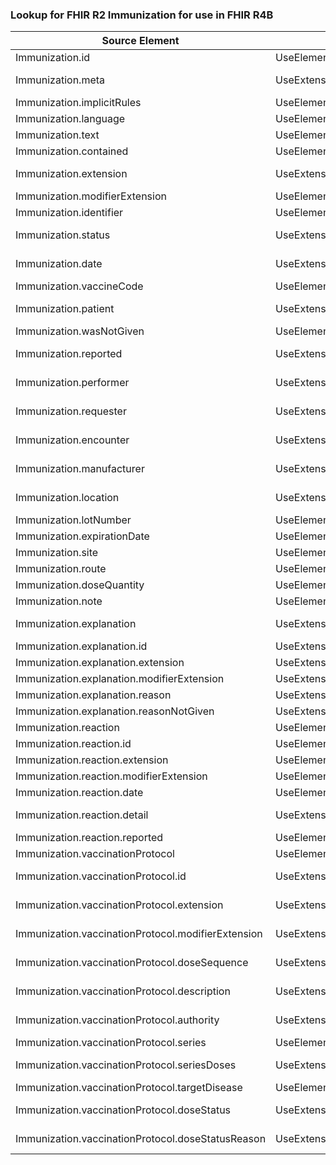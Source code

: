 ### Lookup for FHIR R2 Immunization for use in FHIR R4B

| Source Element | Usage | Target |
| -------------- | ----- | ------ |
| Immunization.id | UseElementSameName | Immunization.id |
| Immunization.meta | UseExtension | http://hl7.org/fhir/1.0/StructureDefinition/extension-Immunization.meta |
| Immunization.implicitRules | UseElementSameName | Immunization.implicitRules |
| Immunization.language | UseElementSameName | Immunization.language |
| Immunization.text | UseElementSameName | Immunization.text |
| Immunization.contained | UseElementSameName | Immunization.contained |
| Immunization.extension | UseExtension | http://hl7.org/fhir/1.0/StructureDefinition/extension-Immunization.extension |
| Immunization.modifierExtension | UseElementSameName | Immunization.modifierExtension |
| Immunization.identifier | UseElementSameName | Immunization.identifier |
| Immunization.status | UseExtension | http://hl7.org/fhir/1.0/StructureDefinition/extension-Immunization.status |
| Immunization.date | UseExtension | http://hl7.org/fhir/1.0/StructureDefinition/extension-Immunization.date |
| Immunization.vaccineCode | UseElementSameName | Immunization.vaccineCode |
| Immunization.patient | UseExtension | http://hl7.org/fhir/1.0/StructureDefinition/extension-Immunization.patient |
| Immunization.wasNotGiven | UseElementRenamed | Immunization.extension |
| Immunization.reported | UseExtension | http://hl7.org/fhir/1.0/StructureDefinition/extension-Immunization.reported |
| Immunization.performer | UseExtension | http://hl7.org/fhir/1.0/StructureDefinition/extension-Immunization.performer |
| Immunization.requester | UseExtension | http://hl7.org/fhir/1.0/StructureDefinition/extension-Immunization.requester |
| Immunization.encounter | UseExtension | http://hl7.org/fhir/1.0/StructureDefinition/extension-Immunization.encounter |
| Immunization.manufacturer | UseExtension | http://hl7.org/fhir/1.0/StructureDefinition/extension-Immunization.manufacturer |
| Immunization.location | UseExtension | http://hl7.org/fhir/1.0/StructureDefinition/extension-Immunization.location |
| Immunization.lotNumber | UseElementSameName | Immunization.lotNumber |
| Immunization.expirationDate | UseElementSameName | Immunization.expirationDate |
| Immunization.site | UseElementSameName | Immunization.site |
| Immunization.route | UseElementSameName | Immunization.route |
| Immunization.doseQuantity | UseElementSameName | Immunization.doseQuantity |
| Immunization.note | UseElementSameName | Immunization.note |
| Immunization.explanation | UseExtension | http://hl7.org/fhir/1.0/StructureDefinition/extension-Immunization.explanation |
| Immunization.explanation.id | UseExtensionFromAncestor | - |
| Immunization.explanation.extension | UseExtensionFromAncestor | - |
| Immunization.explanation.modifierExtension | UseExtensionFromAncestor | - |
| Immunization.explanation.reason | UseExtensionFromAncestor | - |
| Immunization.explanation.reasonNotGiven | UseExtensionFromAncestor | - |
| Immunization.reaction | UseElementSameName | Immunization.reaction |
| Immunization.reaction.id | UseElementSameName | Immunization.reaction.id |
| Immunization.reaction.extension | UseElementSameName | Immunization.reaction.extension |
| Immunization.reaction.modifierExtension | UseElementSameName | Immunization.reaction.modifierExtension |
| Immunization.reaction.date | UseElementSameName | Immunization.reaction.date |
| Immunization.reaction.detail | UseExtension | http://hl7.org/fhir/1.0/StructureDefinition/extension-Immunization.reaction.detail |
| Immunization.reaction.reported | UseElementSameName | Immunization.reaction.reported |
| Immunization.vaccinationProtocol | UseElementRenamed | Immunization.protocolApplied |
| Immunization.vaccinationProtocol.id | UseExtension | http://hl7.org/fhir/1.0/StructureDefinition/extension-Immunization.vaccinationProtocol.id |
| Immunization.vaccinationProtocol.extension | UseExtension | http://hl7.org/fhir/1.0/StructureDefinition/extension-Immunization.vaccinationProtocol.extension |
| Immunization.vaccinationProtocol.modifierExtension | UseExtension | http://hl7.org/fhir/1.0/StructureDefinition/extension-Immunization.vaccinationProtocol.modifierExtension |
| Immunization.vaccinationProtocol.doseSequence | UseExtension | http://hl7.org/fhir/1.0/StructureDefinition/extension-Immunization.vaccinationProtocol.doseSequence |
| Immunization.vaccinationProtocol.description | UseExtension | http://hl7.org/fhir/1.0/StructureDefinition/extension-Immunization.vaccinationProtocol.description |
| Immunization.vaccinationProtocol.authority | UseExtension | http://hl7.org/fhir/1.0/StructureDefinition/extension-Immunization.vaccinationProtocol.authority |
| Immunization.vaccinationProtocol.series | UseElementRenamed | Immunization.protocolApplied.series |
| Immunization.vaccinationProtocol.seriesDoses | UseExtension | http://hl7.org/fhir/1.0/StructureDefinition/extension-Immunization.vaccinationProtocol.seriesDoses |
| Immunization.vaccinationProtocol.targetDisease | UseElementRenamed | Immunization.protocolApplied.targetDisease |
| Immunization.vaccinationProtocol.doseStatus | UseExtension | http://hl7.org/fhir/1.0/StructureDefinition/extension-Immunization.vaccinationProtocol.doseStatus |
| Immunization.vaccinationProtocol.doseStatusReason | UseExtension | http://hl7.org/fhir/1.0/StructureDefinition/extension-Immunization.vaccinationProtocol.doseStatusReason |
